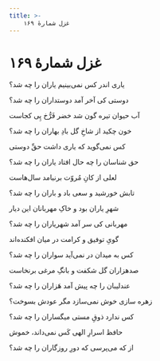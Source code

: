 ```yaml
---
title: >-
    غزل شمارهٔ ۱۶۹
---
```

# غزل شمارهٔ ۱۶۹

<div class="b" id="bn1"><div class="m1"><p>یاری اندر کس نمی‌بینیم یاران را چه شد؟</p></div>
<div class="m2"><p>دوستی کی آخر آمد دوستداران را چه شد؟</p></div></div>
<div class="b" id="bn2"><div class="m1"><p>آب حیوان تیره گون شد خضر فَرُّخ پِی کجاست</p></div>
<div class="m2"><p>خون چکید از شاخِ گل بادِ بهاران را چه شد؟</p></div></div>
<div class="b" id="bn3"><div class="m1"><p>کس نمی‌گوید که یاری داشت حقِّ دوستی</p></div>
<div class="m2"><p>حق شناسان را چه حال افتاد یاران را چه شد؟</p></div></div>
<div class="b" id="bn4"><div class="m1"><p>لعلی از کانِ مُروّت برنیامد سال‌هاست</p></div>
<div class="m2"><p>تابش خورشید و سعی باد و باران را چه شد؟</p></div></div>
<div class="b" id="bn5"><div class="m1"><p>شهرِ یاران بود و خاکِ مهربانان این دیار</p></div>
<div class="m2"><p>مهربانی کی سر آمد شهریاران را چه شد؟</p></div></div>
<div class="b" id="bn6"><div class="m1"><p>گویِ توفیق و کرامت در میان افکنده‌اند</p></div>
<div class="m2"><p>کس به میدان در نمی‌آید سواران را چه شد؟</p></div></div>
<div class="b" id="bn7"><div class="m1"><p>صدهزاران گل شکفت و بانگِ مرغی برنخاست</p></div>
<div class="m2"><p>عندلیبان را چه پیش آمد هَزاران را چه شد؟</p></div></div>
<div class="b" id="bn8"><div class="m1"><p>زهره سازی خوش نمی‌سازد مگر عودش بسوخت؟</p></div>
<div class="m2"><p>کس ندارد ذوقِ مستی میگساران را چه شد؟</p></div></div>
<div class="b" id="bn9"><div class="m1"><p>حافظ اسرارِ الهی کَس نمی‌داند، خموش</p></div>
<div class="m2"><p>از که می‌پرسی که دورِ روزگاران را چه شد؟</p></div></div>